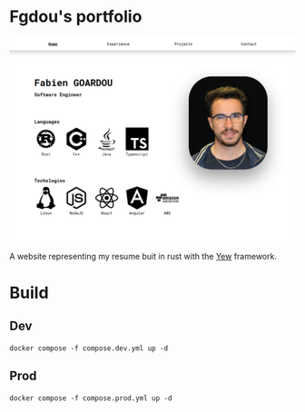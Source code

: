 # Fgdou's portfolio

![Screenshot](./screenshot.png)

A website representing my resume buit in rust with the [Yew](https://yew.rs/) framework.

# Build
## Dev
```shell
docker compose -f compose.dev.yml up -d
```
## Prod
```shell
docker compose -f compose.prod.yml up -d
```